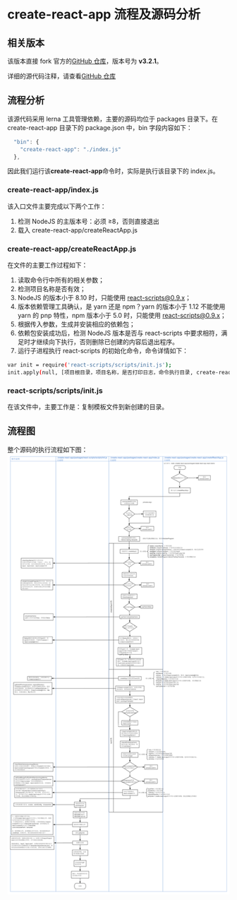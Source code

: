 # create-react-app 流程及源码分析

## 相关版本

该版本直接 fork 官方的[GitHub 仓库](https://www.github.com/facebook/create-react-app)，版本号为 **v3.2.1**。

详细的源代码注释，请查看[GitHub 仓库](https://github.com/FE-Roading/create-react-app)

## 流程分析

该源代码采用 lerna 工具管理依赖，主要的源码均位于 packages 目录下。在 create-react-app 目录下的 package.json 中，bin 字段内容如下：

```js
  "bin": {
    "create-react-app": "./index.js"
  },
```

因此我们运行该**create-react-app**命令时，实际是执行该目录下的 index.js。

### create-react-app/index.js

该入口文件主要完成以下两个工作：

1. 检测 NodeJS 的主版本号：必须 ≥8，否则直接退出
2. 载入 create-react-app/createReactApp.js

### create-react-app/createReactApp.js

在文件的主要工作过程如下：

1. 读取命令行中所有的相关参数；
2. 检测项目名称是否有效；
3. NodeJS 的版本小于 8.10 时，只能使用 react-scripts@0.9.x；
4. 版本依赖管理工具确认，是 yarn 还是 npm？yarn 的版本小于 1.12 不能使用 yarn 的 pnp 特性，npm 版本小于 5.0 时，只能使用 react-scripts@0.9.x；
5. 根据传入参数，生成并安装相应的依赖包；
6. 依赖包安装成功后，检测 NodeJS 版本是否与 react-scripts 中要求相符，满足时才继续向下执行，否则删除已创建的内容后退出程序。
7. 运行子进程执行 react-scripts 的初始化命令，命令详情如下：

```bash
var init = require('react-scripts/scripts/init.js');
init.apply(null, [项目根目录，项目名称，是否打印日志，命令执行目录, create-react-app命令中传入的额外参数：指定的模板文件路径]);
```

### react-scripts/scripts/init.js

在该文件中，主要工作是：复制模板文件到新创建的目录。

## 流程图

整个源码的执行流程如下图：
![](https://raw.githubusercontent.com/FE-Roading/create-react-app/master/1.%20create-react-app-v3.1.2%E4%B8%BB%E8%A6%81%E6%B5%81%E7%A8%8B%E5%9B%BE.png)
